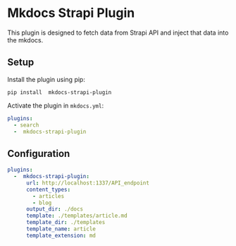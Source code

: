 # Mkdocs Strapi Plugin

This plugin is designed to fetch data from Strapi API and inject that data into the mkdocs.
## Setup

Install the plugin using pip:

`pip install  mkdocs-strapi-plugin`


Activate the plugin in `mkdocs.yml`:
```yaml
plugins:
  - search
  -  mkdocs-strapi-plugin
```

## Configuration

```yaml
plugins:
  -  mkdocs-strapi-plugin:
      url: http://localhost:1337/API_endpoint
      content_types:
        - articles
        - blog
      output_dir: ./docs
      template: ./templates/article.md
      template_dir: ./templates
      template_name: article
      template_extension: md
```
